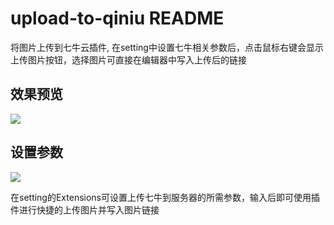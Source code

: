 # upload-to-qiniu README

将图片上传到七牛云插件, 在setting中设置七牛相关参数后，点击鼠标右键会显示上传图片按钮，选择图片可直接在编辑器中写入上传后的链接
## 效果预览
![](https://s3.ax1x.com/2020/12/05/DLQImV.gif)

## 设置参数
![](https://s3.ax1x.com/2020/12/05/DLQQQ1.png)

在setting的Extensions可设置上传七牛到服务器的所需参数，输入后即可使用插件进行快捷的上传图片并写入图片链接